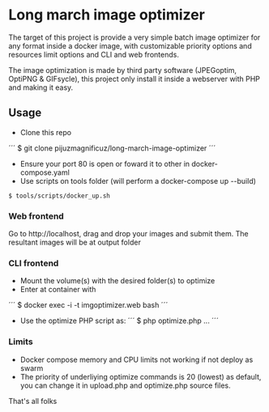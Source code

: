 # Long march image optimizer

The target of this project is provide a very simple batch image optimizer for any format inside a docker image, with customizable priority options and resources limit options and CLI and web frontends.

The image optimization is made by third party software (JPEGoptim, OptiPNG & GIFsycle), this project only install it inside a webserver with PHP and making it easy.

## Usage
* Clone this repo

´´´
$ git clone pijuzmagnificuz/long-march-image-optimizer
´´´

* Ensure your port 80 is open or foward it to other in docker-compose.yaml
* Use scripts on tools folder (will perform a docker-compose up --build)

```
$ tools/scripts/docker_up.sh
```

### Web frontend
Go to http://localhost, drag and drop your images and submit them. The resultant images will be at output folder

### CLI frontend
* Mount the volume(s) with the desired folder(s) to optimize
* Enter at container with

´´´
$ docker exec -i -t imgoptimizer.web bash
´´´

* Use the optimize PHP script as:
´´´
$ php optimize.php <folder1> <folder2> <folder3> ...
´´´

### Limits
* Docker compose memory and CPU limits not working if not deploy as swarm
* The priority of underliying optimize commands is 20 (lowest) as default, you can change it 
in upload.php and optimize.php source files.


That's all folks
